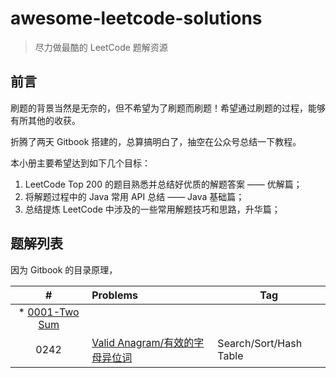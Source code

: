 # awesome-leetcode-solutions

> 尽力做最酷的 LeetCode 题解资源

## 前言

刷题的背景当然是无奈的，但不希望为了刷题而刷题！希望通过刷题的过程，能够有所其他的收获。

折腾了两天 Gitbook 搭建的，总算搞明白了，抽空在公众号总结一下教程。

本小册主要希望达到如下几个目标：
1. LeetCode Top 200 的题目熟悉并总结好优质的解题答案 —— 优解篇；
2. 将解题过程中的 Java 常用 API 总结 —— Java 基础篇；
3. 总结提炼 LeetCode 中涉及的一些常用解题技巧和思路，升华篇；

## 题解列表

因为 Gitbook 的目录原理，

|  #   | Problems                                                     | Tag                    |
| :--: | :----------------------------------------------------------- | ---------------------- |
* [0001-Two Sum](solutions/0001-two-sum/README.md)                  |                        |
| 0242 | [Valid Anagram/有效的字母异位词](solutions/0242-valid-anagram/README.md) | Search/Sort/Hash Table |

